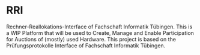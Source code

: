 # RRI
Rechner-Reallokations-Interface of Fachschaft Informatik Tübingen.
This is a WIP Platform that will be used to Create, Manage and Enable Participation for Auctions of (mostly) used Hardware.
This project is based on the Prüfungsprotokolle Interface of Fachschaft Informatik Tübingen.

